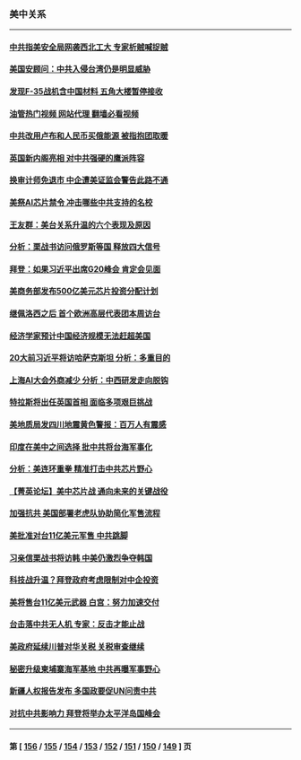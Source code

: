 ### 美中关系
---
#### [中共指美安全局网袭西北工大 专家析贼喊捉贼](../../pages/nf1412576/n13819395.md?09080845) 
#### [美国安顾问：中共入侵台湾仍是明显威胁](../../pages/nf1412576/n13819553.md?09080845) 
#### [发现F-35战机含中国材料 五角大楼暂停接收](../../pages/nf1412576/n13819533.md?09080845) 
#### [油管热门视频 网站代理 翻墙必看视频](http://209.222.30.114:81/youtube.html?09080845)
#### [中共改用卢布和人民币买俄能源 被指抱团取暖](../../pages/nf1412576/n13819425.md?09080845) 
#### [英国新内阁亮相 对中共强硬的鹰派阵容](../../pages/nf1412576/n13819202.md?09080845) 
#### [换审计师免退市 中企遭美证监会警告此路不通](../../pages/nf1412576/n13818792.md?09080845) 
#### [美祭AI芯片禁令 冲击哪些中共支持的名校](../../pages/nf1412576/n13818784.md?09080845) 
#### [王友群：美台关系升温的六个表现及原因](../../pages/nf1412576/n13818842.md?09080845) 
#### [分析：栗战书访问俄罗斯等国 释放四大信号](../../pages/nf1412576/n13818785.md?09080845) 
#### [拜登：如果习近平出席G20峰会 肯定会见面](../../pages/nf1412576/n13818775.md?09080845) 
#### [美商务部发布500亿美元芯片投资分配计划](../../pages/nf1412576/n13818517.md?09080845) 
#### [继佩洛西之后 首个欧洲高层代表团本周访台](../../pages/nf1412576/n13818598.md?09080845) 
#### [经济学家预计中国经济规模无法赶超美国](../../pages/nf1412576/n13817987.md?09080845) 
#### [20大前习近平将访哈萨克斯坦 分析：多重目的](../../pages/nf1412576/n13817976.md?09080845) 
#### [上海AI大会外商减少 分析：中西研发走向脱钩](../../pages/nf1412576/n13817869.md?09080845) 
#### [特拉斯将出任英国首相 面临多项艰巨挑战](../../pages/nf1412576/n13817670.md?09080845) 
#### [美地质局发四川地震黄色警报：百万人有震感](../../pages/nf1412576/n13817610.md?09080845) 
#### [印度在美中之间选择 批中共将台海军事化](../../pages/nf1412576/n13817426.md?09080845) 
#### [分析：美连环重拳 精准打击中共芯片野心](../../pages/nf1412576/n13817007.md?09080845) 
#### [【菁英论坛】美中芯片战 通向未来的关键战役](../../pages/nf1412576/n13817010.md?09080845) 
#### [加强抗共 美国部署老虎队协助简化军售流程](../../pages/nf1412576/n13816978.md?09080845) 
#### [美批准对台11亿美元军售 中共跳脚](../../pages/nf1412576/n13816926.md?09080845) 
#### [习亲信栗战书将访韩 中美仍激烈争夺韩国](../../pages/nf1412576/n13816954.md?09080845) 
#### [科技战升温？拜登政府考虑限制对中企投资](../../pages/nf1412576/n13816661.md?09080845) 
#### [美将售台11亿美元武器 白宫：努力加速交付](../../pages/nf1412576/n13816609.md?09080845) 
#### [台击落中共无人机 专家：反击才能止战](../../pages/nf1412576/n13816357.md?09080845) 
#### [美政府延续川普对华关税 关税审查继续](../../pages/nf1412576/n13816548.md?09080845) 
#### [秘密升级柬埔寨海军基地 中共再曝军事野心](../../pages/nf1412576/n13816464.md?09080845) 
#### [新疆人权报告发布 多国政要促UN问责中共](../../pages/nf1412576/n13816425.md?09080845) 
#### [对抗中共影响力 拜登将举办太平洋岛国峰会](../../pages/nf1412576/n13816412.md?09080845) 

---
#### 第 [ [156](./156.md?09080845) / [155](./155.md?09080845) / [154](./154.md?09080845) / [153](./153.md?09080845) / [152](./152.md?09080845) / [151](./151.md?09080845) / [150](./150.md?09080845) / [149](./149.md?09080845) ] 页
